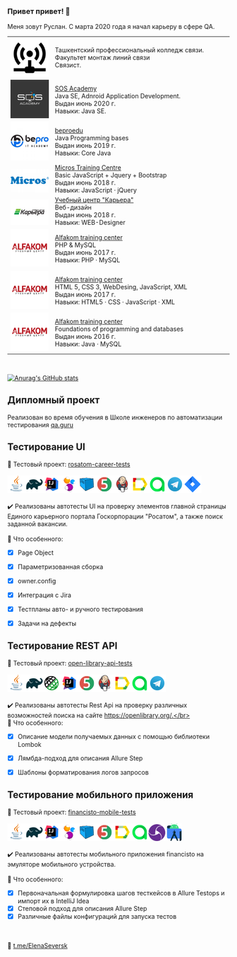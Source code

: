 ### Привет привет! :wave:
Меня зовут Руслан. С марта 2020 года я начал карьеру в сфере QA.</br>

<table width="100%" border='0'>
   <tr><td width="20%" valign="bottom"><img src="/images/access-point-network.png"></td><td valign="middle">Ташкентский профессиональный колледж связи.</br>Факультет монтаж линий связи</br>Связист.</td></tr>
   <tr><td width="20%" valign="bottom"><img src="/images/sos_academy.png"></td><td valign="middle"><a target="_blank" href="https://qa.guru">SOS Academy</a></br>Java SE, Adnroid Application Development.</br>Выдан июнь 2020 г.</br>Навыки: Java SE.</td></tr>
   <tr><td width="20%" valign="bottom"><img src="/images/beproedu.jpeg"></td><td valign="middle"><a target="_blank" href="https://qa.guru">beproedu</a></br>Java Programming bases</br>Выдан июнь 2019 г.</br>Навыки: Core Java</td></tr>
   <tr><td width="20%" valign="bottom"><img src="/images/micros.jpeg"></td><td valign="middle"><a target="_blank" href="https://qa.guru">Micros Training Centre</a></br>
Basic JavaScript + Jquery + Bootstrap</br>Выдан июнь 2018 г.</br>Навыки: JavaScript · jQuery</td></tr>
   <tr><td width="20%" valign="bottom"><img src="/images/carier.jpeg"></td><td valign="middle"><a target="_blank" href="https://qa.guru">Учебный центр "Карьера"</a></br>Веб-дизайн</br>Выдан июнь 2018 г.</br>Навыки: WEB-Designer</td></tr>
   <tr><td width="20%" valign="bottom"><img src="/images/alfakom.png"></td><td valign="middle"><a target="_blank" href="https://qa.guru">Alfakom training center</a></br>PHP & MySQL</br>Выдан июнь 2017 г.</br>Навыки: PHP · MySQL</td></tr>
   <tr><td width="20%" valign="bottom"><img src="/images/alfakom.png"></td><td valign="middle"><a target="_blank" href="https://qa.guru">Alfakom training center</a></br>HTML 5, CSS 3, WebDesing, JavaScript, XML</br>Выдан июнь 2017 г.</br>Навыки: HTML5 · CSS · JavaScript · XML</td></tr>
   <tr><td width="20%" valign="bottom"><img src="/images/alfakom.png"></td><td valign="middle"><a target="_blank" href="https://qa.guru">Alfakom training center</a></br>Foundations of programming and databases</br>Выдан июнь 2016 г.</br>Навыки: Java · MySQL</td></tr>
</table>
  </br>
  
  [![Anurag's GitHub stats](https://github-readme-stats.vercel.app/api?username=ElenaSkorobodilova)](https://github.com/ElenaSkorobodilova/github-readme-stats)

## Дипломный проект
Реализован во время обучения в Школе инженеров по автоматизации тестирования <a target="_blank" href="https://qa.guru">qa.guru</a>
## Тестирование UI
:link: Тестовый проект: <a target="_blank" href="https://github.com/ElenaSkorobodilova/rosatom-career-tests">rosatom-career-tests</a></br></br>
![This is an image](/icons/Java.png)![This is an image](/icons/Gradle.png)![This is an image](/icons/Intelij_IDEA.png)![This is an image](/icons/Selenide.png)![This is an image](/icons/Selenoid.png)![This is an image](/icons/JUnit5.png)![This is an image](/icons/Jenkins.png)![This is an image](/icons/Allure_Report.png)![This is an image](/icons/AllureTestOps.png)![This is an image](/icons/Telegram.png)![This is an image](/icons/Jira.png)</br></br>
:heavy_check_mark: Реализованы автотесты UI на проверку элементов главной страницы Единого карьерного портала Госкорпорации "Росатом", а также поиск заданной вакансии.</br></br>
:triangular_flag_on_post: Что особенного:

- [x] Page Object
- [x] Параметризованная сборка
- [x] owner.config
- [x] Интеграция с Jira
- [x] Тестпланы авто- и ручного тестирования
- [x] Задачи на дефекты


## Тестирование REST API
:link: Тестовый проект: <a target="_blank" href="https://github.com/ElenaSkorobodilova/open-library-api-tests">open-library-api-tests</a></br></br>
![This is an image](/icons/Java.png)![This is an image](/icons/Gradle.png)![This is an image](/icons/Rest-Assured.png)![This is an image](/icons/Intelij_IDEA.png)![This is an image](/icons/JUnit5.png)![This is an image](/icons/Jenkins.png)![This is an image](/icons/Allure_Report.png)![This is an image](/icons/AllureTestOps.png)![This is an image](/icons/Telegram.png)</br></br>
:heavy_check_mark: Реализованы автотесты Rest Api на проверку различных возможностей поиска на сайте https://openlibrary.org/.</br></br>
:triangular_flag_on_post: Что особенного:

- [x] Описание модели получаемых данных с помощью библиотеки Lombok
- [x] Лямбда-подход для описания Allure Step
- [x] Шаблоны форматирования логов запросов


## Тестирование мобильного приложения
:link: Тестовый проект: <a target="_blank" href="https://github.com/ElenaSkorobodilova/financisto-mobile-tests">financisto-mobile-tests</a></br></br>
![This is an image](/icons/Java.png)![This is an image](/icons/Gradle.png)![This is an image](/icons/Intelij_IDEA.png)![This is an image](/icons/Selenide.png)![This is an image](/icons/Selenoid.png)![This is an image](/icons/JUnit5.png)![This is an image](/icons/Allure_Report.png)![This is an image](/icons/AllureTestOps.png)![This is an image](/icons/appium.png) ![This is an image](/icons/androidstudio.png)</br></br>
:heavy_check_mark: Реализованы автотесты мобильного приложения financisto на эмуляторе мобильного устройства.</br></br>
:triangular_flag_on_post: Что особенного:

- [x] Первоначальная формулировка шагов тесткейсов в Allure Testops и импорт их в IntelliJ Idea
- [x] Степовой подход для описания Allure Step
- [x] Различные файлы конфигураций для запуска тестов

</br></br>
:cherry_blossom: <a target="_blank" href="https://t.me/ElenaSeversk">t.me/ElenaSeversk</a>
